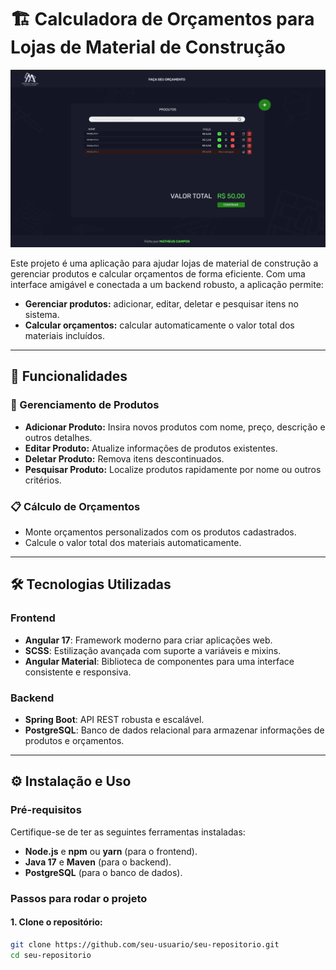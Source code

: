 # 🏗️ Calculadora de Orçamentos para Lojas de Material de Construção  

![Modelo](public/capture.PNG)  

Este projeto é uma aplicação para ajudar lojas de material de construção a gerenciar produtos e calcular orçamentos de forma eficiente. Com uma interface amigável e conectada a um backend robusto, a aplicação permite:  

- **Gerenciar produtos:** adicionar, editar, deletar e pesquisar itens no sistema.  
- **Calcular orçamentos:** calcular automaticamente o valor total dos materiais incluídos.  

---

## 🚀 Funcionalidades  

### 🔨 Gerenciamento de Produtos  
- **Adicionar Produto:** Insira novos produtos com nome, preço, descrição e outros detalhes.  
- **Editar Produto:** Atualize informações de produtos existentes.  
- **Deletar Produto:** Remova itens descontinuados.  
- **Pesquisar Produto:** Localize produtos rapidamente por nome ou outros critérios.  

### 📋 Cálculo de Orçamentos  
- Monte orçamentos personalizados com os produtos cadastrados.  
- Calcule o valor total dos materiais automaticamente.  

---

## 🛠️ Tecnologias Utilizadas  

### Frontend  
- **Angular 17**: Framework moderno para criar aplicações web.  
- **SCSS**: Estilização avançada com suporte a variáveis e mixins.  
- **Angular Material**: Biblioteca de componentes para uma interface consistente e responsiva.  

### Backend  
- **Spring Boot**: API REST robusta e escalável.  
- **PostgreSQL**: Banco de dados relacional para armazenar informações de produtos e orçamentos.  

---

## ⚙️ Instalação e Uso  

### Pré-requisitos  
Certifique-se de ter as seguintes ferramentas instaladas:  
- **Node.js** e **npm** ou **yarn** (para o frontend).  
- **Java 17** e **Maven** (para o backend).  
- **PostgreSQL** (para o banco de dados).  

### Passos para rodar o projeto  

#### 1. Clone o repositório:  
```bash
git clone https://github.com/seu-usuario/seu-repositorio.git
cd seu-repositorio
